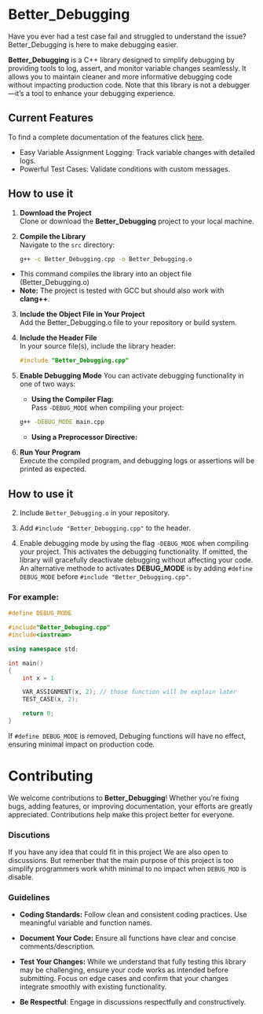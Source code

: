 # Better_Debugging
Have you ever had a test case fail and struggled to understand the issue? Better_Debugging is here to make debugging easier.

**Better_Debugging** is a C++ library designed to simplify debugging by providing tools to log, assert, and monitor variable changes seamlessly. It allows you to maintain cleaner and more informative debugging code without impacting production code. Note that this library is not a debugger—it’s a tool to enhance your debugging experience.

## Current Features
To find a complete documentation of the features click [here](Doc/Documentation.md).
- Easy Variable Assignment Logging: Track variable changes with detailed logs.
- Powerful Test Cases: Validate conditions with custom messages.








## How to use it

1. **Download the Project**  
   Clone or download the **Better_Debugging** project to your local machine.

2. **Compile the Library**  
   Navigate to the `src` directory:
   ```bash
   g++ -c Better_Debugging.cpp -o Better_Debugging.o
- This command compiles the library into an object file (Better_Debugging.o)
- **Note:** The project is tested with GCC but should also work with **clang++**.

3. **Include the Object File in Your Project**  
   Add the Better_Debugging.o file to your repository or build system.

4. **Include the Header File**  
   In your source file(s), include the library header:
   ```cpp
   #include "Better_Debugging.cpp"
   ```

5. **Enable Debugging Mode**
    You can activate debugging functionality in one of two ways:
    - **Using the Compiler Flag:** <br>
    Pass `-DEBUG_MODE` when compiling your project:
    ```bash
    g++ -DEBUG_MODE main.cpp
    ```
    - **Using a Preprocessor Directive:**

6. **Run Your Program** <br>
    Execute the compiled program, and debugging logs or assertions will be printed as expected.

## How to use it
2.  Include `Better_Debugging.o` in your repository.

3. Add `#include "Better_Debugging.cpp"` to the header.

4. Enable debugging mode by using the flag `-DEBUG_MODE` when compiling your project. This activates the debugging functionality. If omitted, the library will gracefully deactivate debugging without affecting your code. An alternative methode to activates **DEBUG_MODE** is by adding `#define DEBUG_MODE` before `#include "Better_Debugging.cpp"`.










### For example:

```C++
#define DEBUG_MODE

#include"Better_Debuging.cpp"
#include<iostream>

using namespace std;

int main()
{
    int x = 1

    VAR_ASSIGNMENT(x, 2); // those function will be explain later  
    TEST_CASE(x, 2);

    return 0;
}
```

If `#define DEBUG_MODE` is removed,  Debuging functions will have no effect, ensuring minimal impact on production code.

# Contributing
We welcome contributions to **Better_Debugging**! Whether you’re fixing bugs, adding features, or improving documentation, your efforts are greatly appreciated. Contributions help make this project better for everyone.

### Discutions
If you  have any idea that could fit in this project We are also open to discussions. But remenber that the main purpose of this project is too simplify programmers work whith minimal to no impact when `DEBUG_MOD` is disable.

### Guidelines

- **Coding Standards:**
Follow clean and consistent coding practices. Use meaningful variable and function names.

- **Document Your Code:**
Ensure all functions have clear and concise comments/description.

- **Test Your Changes:**
While we understand that fully testing this library may be challenging, ensure your code works as intended before submitting. Focus on edge cases and confirm that your changes integrate smoothly with existing functionality.

- **Be Respectful**:
Engage in discussions respectfully and constructively.